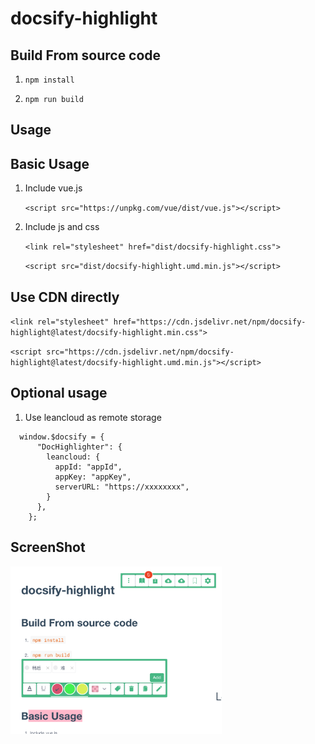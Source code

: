 # docsify-highlight

## Build From source code

1. `npm install`

2. `npm run build`

## Usage

## Basic Usage

1. Include vue.js

    `<script src="https://unpkg.com/vue/dist/vue.js"></script>`

2. Include js and css

    `<link rel="stylesheet" href="dist/docsify-highlight.css">`

    `<script src="dist/docsify-highlight.umd.min.js"></script>`
    

## Use CDN directly

   `<link rel="stylesheet" href="https://cdn.jsdelivr.net/npm/docsify-highlight@latest/docsify-highlight.min.css">`

   `<script src="https://cdn.jsdelivr.net/npm/docsify-highlight@latest/docsify-highlight.umd.min.js"></script>`

## Optional usage

1. Use leancloud as remote storage 

```
  window.$docsify = {
      "DocHighlighter": {
        leancloud: {
          appId: "appId",
          appKey: "appKey",
          serverURL: "https://xxxxxxxx",
        }
      },
    };

```
## ScreenShot


  <img src="1.png" style="zoom: 33%;" />
